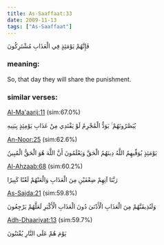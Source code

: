 ```yaml
---
title: As-Saaffaat:33
date: 2009-11-13
tags: ["As-Saaffaat"]
---
```

فَإِنَّهُمْ يَوْمَئِذٍ فِي الْعَذَابِ مُشْتَرِكُونَ
### meaning: 
So, that day they will share the punishment.
### similar verses: 

[Al-Ma'aarij:11](/70/11) (sim:67.0%)

يُبَصَّرُونَهُمْ ۚ يَوَدُّ الْمُجْرِمُ لَوْ يَفْتَدِي مِنْ عَذَابِ يَوْمِئِذٍ بِبَنِيهِ

[An-Noor:25](/24/25) (sim:62.6%)

يَوْمَئِذٍ يُوَفِّيهِمُ اللَّهُ دِينَهُمُ الْحَقَّ وَيَعْلَمُونَ أَنَّ اللَّهَ هُوَ الْحَقُّ الْمُبِينُ

[Al-Ahzaab:68](/33/68) (sim:60.2%)

رَبَّنَا آتِهِمْ ضِعْفَيْنِ مِنَ الْعَذَابِ وَالْعَنْهُمْ لَعْنًا كَبِيرًا

[As-Sajda:21](/32/21) (sim:59.8%)

وَلَنُذِيقَنَّهُمْ مِنَ الْعَذَابِ الْأَدْنَىٰ دُونَ الْعَذَابِ الْأَكْبَرِ لَعَلَّهُمْ يَرْجِعُونَ

[Adh-Dhaariyat:13](/51/13) (sim:59.7%)

يَوْمَ هُمْ عَلَى النَّارِ يُفْتَنُونَ
